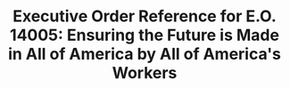 ---
title: "Executive Order Reference for E.O. 14005: Ensuring the Future is Made in All of America by All of America's Workers"
description: Resources related to the most recent Buy America E.O.
permalink: /exec-order-americas-workers
type: link
filters: scrm
---